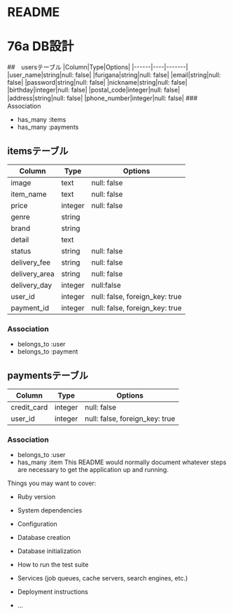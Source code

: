 # README

# 76a DB設計

##　usersテーブル
|Column|Type|Options|
|------|----|-------|
|user_name|string|null: false|
|furigana|string|null: false|
|email|string|null: false|
|password|string|null: false|
|nickname|string|null: false|
|birthday|integer|null: false|
|postal_code|integer|null: false|
|address|string|null: false|
|phone_number|integer|null: false|
###　Association
- has_many :items
- has_many :payments

## itemsテーブル
|Column|Type|Options|
|------|----|-------|
|image|text|null: false|
|item_name|text|null: false|
|price|integer|null: false|
|genre|string||
|brand|string||
|detail|text||
|status|string|null: false|
|delivery_fee|string|null: false|
|delivery_area|string|null: false|
|delivery_day|integer|null:false|
|user_id|integer|null: false, foreign_key: true|
|payment_id|integer|null: false, foreign_key: true|
### Association
- belongs_to :user
- belongs_to :payment

## paymentsテーブル
|Column|Type|Options|
|------|----|-------|
|credit_card|integer|null: false|
|user_id|integer|null: false, foreign_key: true|
### Association
- belongs_to :user
- has_many :item
This README would normally document whatever steps are necessary to get the
application up and running.

Things you may want to cover:

* Ruby version

* System dependencies

* Configuration

* Database creation

* Database initialization

* How to run the test suite

* Services (job queues, cache servers, search engines, etc.)

* Deployment instructions

* ...
